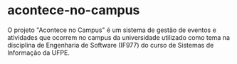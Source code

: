 # acontece-no-campus
O projeto "Acontece no Campus" é um sistema de gestão de eventos e atividades que ocorrem no campus da universidade utilizado como tema na disciplina de Engenharia de Software (IF977) do curso de Sistemas de Informação da UFPE.
